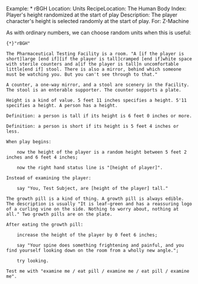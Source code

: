 Example: * rBGH
Location: Units
RecipeLocation: The Human Body
Index: Player's height randomized at the start of play
Description: The player character's height is selected randomly at the start of play.
For: Z-Machine

  
As with ordinary numbers, we can choose random units when this is useful:

  

``` inform7
{*}"rBGH"

The Pharmaceutical Testing Facility is a room. "A [if the player is short]large [end if][if the player is tall]cramped [end if]white space with sterile counters and a[if the player is tall]n uncomfortable little[end if] stool. There is also a mirror, behind which someone must be watching you. But you can't see through to that."

A counter, a one-way mirror, and a stool are scenery in the Facility. The stool is an enterable supporter. The counter supports a plate.

Height is a kind of value. 5 feet 11 inches specifies a height. 5'11 specifies a height. A person has a height.

Definition: a person is tall if its height is 6 feet 0 inches or more.

Definition: a person is short if its height is 5 feet 4 inches or less.

When play begins:

	now the height of the player is a random height between 5 feet 2 inches and 6 feet 4 inches;

	now the right hand status line is "[height of player]".

Instead of examining the player:

	say "You, Test Subject, are [height of the player] tall."

The growth pill is a kind of thing. A growth pill is always edible. The description is usually "It is leaf-green and has a reassuring logo of a curling vine on the side. Nothing to worry about, nothing at all." Two growth pills are on the plate.

After eating the growth pill:

	increase the height of the player by 0 feet 6 inches;

	say "Your spine does something frightening and painful, and you find yourself looking down on the room from a wholly new angle.";

	try looking.

Test me with "examine me / eat pill / examine me / eat pill / examine me".
```

